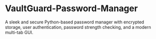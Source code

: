 # VaultGuard-Password-Manager
A sleek and secure Python-based password manager with encrypted storage, user authentication, password strength checking, and a modern multi-tab GUI.
